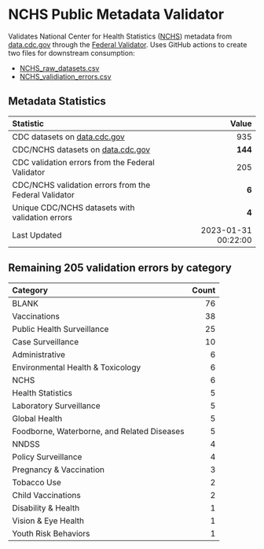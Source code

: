 # NCHS Public Metadata Validator

Validates National Center for Health Statistics ([NCHS](https://www.cdc.gov/nchs/index.htm)) metadata from [data.cdc.gov](https://data.cdc.gov/browse?category=NCHS) through the [Federal Validator](https://dashboard.data.gov/validate). Uses GitHub actions to create two files for downstream consumption:


+ [NCHS_raw_datasets.csv](NCHS_raw_datasets.csv)
+ [NCHS_validiation_errors.csv](NCHS_validiation_errors.csv)


## Metadata Statistics

| Statistic | Value |
| :---      | ---:  |
| CDC datasets on [data.cdc.gov](https://data.cdc.gov/) | 935 |
| CDC/NCHS datasets on [data.cdc.gov](https://data.cdc.gov/browse?category=NCHS)| **144** |
| CDC validation errors from the Federal Validator | 205 |
| CDC/NCHS validation errors from the Federal Validator | **6** |
| Unique CDC/NCHS datasets with validation errors | **4** |
| Last Updated | 2023-01-31 00:22:00 |


## Remaining 205 validation errors by category

| Category | Count |
| :---     | ---:  |
|BLANK|76|
|Vaccinations|38|
|Public Health Surveillance|25|
|Case Surveillance|10|
|Administrative|6|
|Environmental Health & Toxicology|6|
|NCHS|6|
|Health Statistics|5|
|Laboratory Surveillance|5|
|Global Health|5|
|Foodborne, Waterborne, and Related Diseases|5|
|NNDSS|4|
|Policy Surveillance|4|
|Pregnancy & Vaccination|3|
|Tobacco Use|2|
|Child Vaccinations|2|
|Disability & Health|1|
|Vision & Eye Health|1|
|Youth Risk Behaviors|1|